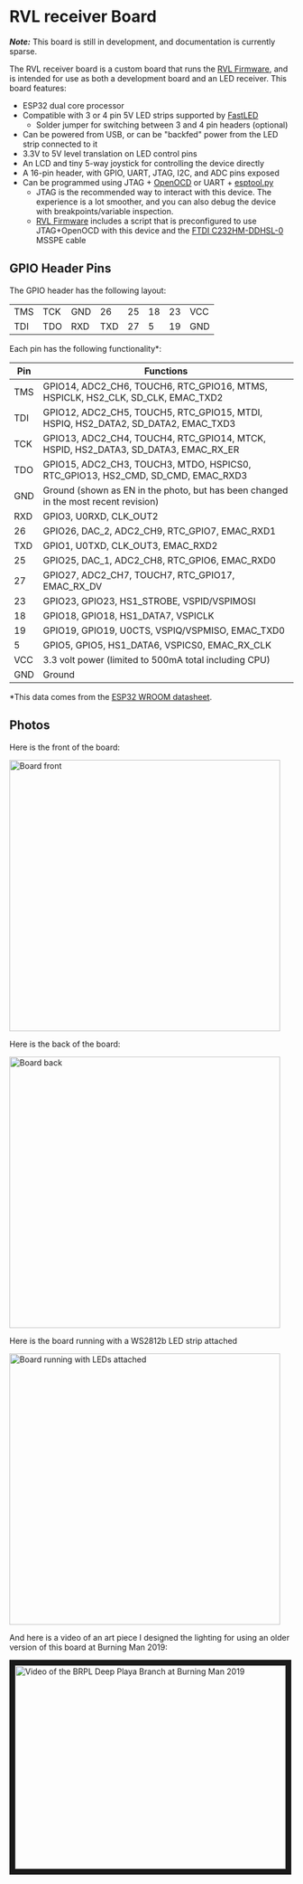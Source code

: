 # RVL receiver Board

_**Note:**_ This board is still in development, and documentation is currently sparse.

The RVL receiver board is a custom board that runs the [RVL Firmware](https://github.com/rvl-system/rvl-firmware), and is intended for use as both a development board and an LED receiver. This board features:

- ESP32 dual core processor
- Compatible with 3 or 4 pin 5V LED strips supported by [FastLED](http://fastled.io/)
  - Solder jumper for switching between 3 and 4 pin headers (optional)
- Can be powered from USB, or can be "backfed" power from the LED strip connected to it
- 3.3V to 5V level translation on LED control pins
- An LCD and tiny 5-way joystick for controlling the device directly
- A 16-pin header, with GPIO, UART, JTAG, I2C, and ADC pins exposed
- Can be programmed using JTAG + [OpenOCD](https://docs.espressif.com/projects/esp-idf/en/latest/api-guides/jtag-debugging/#jtag-debugging-setup-openocd) or UART + [esptool.py](https://github.com/espressif/esptool)
  - JTAG is the recommended way to interact with this device. The experience is a lot smoother, and you can also debug the device with breakpoints/variable inspection.
  - [RVL Firmware](https://github.com/rvl-system/rvl-firmware) includes a script that is preconfigured to use JTAG+OpenOCD with this device and the [FTDI C232HM-DDHSL-0](https://www.ftdichip.com/Products/Cables/USBMPSSE.htm) MSSPE cable 
  
## GPIO Header Pins

The GPIO header has the following layout:

<table>
  <tr>
    <td>TMS</td><td>TCK</td><td>GND</td><td>26</td><td>25</td><td>18</td><td>23</td><td>VCC</td>
  </tr>
  <tr>
    <td>TDI</td><td>TDO</td><td>RXD</td><td>TXD</td><td>27</td><td>5</td><td>19</td><td>GND</td>
  </tr>
</table>

Each pin has the following functionality*:

| Pin | Functions                                                                           |
| --- | ----------------------------------------------------------------------------------- |
| TMS | GPIO14, ADC2_CH6, TOUCH6, RTC_GPIO16, MTMS, HSPICLK, HS2_CLK, SD_CLK, EMAC_TXD2     |
| TDI | GPIO12, ADC2_CH5, TOUCH5, RTC_GPIO15, MTDI, HSPIQ, HS2_DATA2, SD_DATA2, EMAC_TXD3   |
| TCK | GPIO13, ADC2_CH4, TOUCH4, RTC_GPIO14, MTCK, HSPID, HS2_DATA3, SD_DATA3, EMAC_RX_ER  |
| TDO | GPIO15, ADC2_CH3, TOUCH3, MTDO, HSPICS0, RTC_GPIO13, HS2_CMD, SD_CMD, EMAC_RXD3     |
| GND | Ground (shown as EN in the photo, but has been changed in the most recent revision) |
| RXD | GPIO3, U0RXD, CLK_OUT2                                                              |
| 26  | GPIO26, DAC_2, ADC2_CH9, RTC_GPIO7, EMAC_RXD1                                       |
| TXD | GPIO1, U0TXD, CLK_OUT3, EMAC_RXD2                                                   |
| 25  | GPIO25, DAC_1, ADC2_CH8, RTC_GPIO6, EMAC_RXD0                                       |
| 27  | GPIO27, ADC2_CH7, TOUCH7, RTC_GPIO17, EMAC_RX_DV                                    |
| 23  | GPIO23, GPIO23, HS1_STROBE, VSPID/VSPIMOSI                                          |
| 18  | GPIO18, GPIO18, HS1_DATA7, VSPICLK                                                  |
| 19  | GPIO19, GPIO19, U0CTS, VSPIQ/VSPMISO, EMAC_TXD0                                     |
| 5   | GPIO5, GPIO5, HS1_DATA6, VSPICS0, EMAC_RX_CLK                                       |
| VCC | 3.3 volt power (limited to 500mA total including CPU)                               |
| GND | Ground                                                                              |

*This data comes from the [ESP32 WROOM datasheet](https://www.espressif.com/sites/default/files/documentation/esp32-wroom-32_datasheet_en.pdf).

## Photos

Here is the front of the board:

<img src="https://user-images.githubusercontent.com/1141386/74892894-c1f00880-533f-11ea-85b2-5406611d7ab5.jpg" alt="Board front" width="480px"></img>

Here is the back of the board:

<img src="https://user-images.githubusercontent.com/1141386/74892908-ce746100-533f-11ea-830a-bf999217769f.jpg" alt="Board back" width="480px"></img>

Here is the board running with a WS2812b LED strip attached

<img src="https://user-images.githubusercontent.com/1141386/74892911-d0d6bb00-533f-11ea-85fa-5b57b07bd262.jpg" alt="Board running with LEDs attached" width="480px"></img>

And here is a video of an art piece I designed the lighting for using an older version of this board at Burning Man 2019:

<a href="https://www.youtube.com/watch?v=HZNM6n1g5n8" target="_blank">
  <img src="https://img.youtube.com/vi/HZNM6n1g5n8/0.jpg" alt="Video of the BRPL Deep Playa Branch at Burning Man 2019" width="480" height="360" border="10" />
</a>
